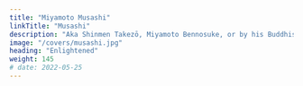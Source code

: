 ```yaml
---
title: "Miyamoto Musashi"
linkTitle: "Musashi"
description: "Aka Shinmen Takezō, Miyamoto Bennosuke, or by his Buddhist name Niten Dōraku. He was a famous Japanese samurai (1584–June 13 1645)"
image: "/covers/musashi.jpg"
heading: "Enlightened"
weight: 145
# date: 2022-05-25
---
```


<!-- He was one of the most skilled swordsmen in history. He became legendary through his outstanding swordsmanship in numerous duels, even from a very young age. He is the founder of the Hyōhō Niten Ichi-ryū or Niten-ryū style of swordsmanship and the author of The Book of Five Rings, a book on strategy, tactics, and philosophy that is still studied today -->

